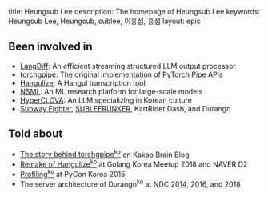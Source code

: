 title: Heungsub Lee
description: The homepage of Heungsub Lee
keywords: Heungsub Lee, Heungsub, sublee, 이흥섭, 흥섭
layout: epic

Been involved in
----------------

- [LangDiff][]: An efficient streaming structured LLM output processor
- [torchgpipe][]: The original implementation of [PyTorch Pipe APIs][pytorch-pipe]
- [Hangulize][]: A Hangul transcription tool
- [NSML][]: An ML research platform for large-scale models
- [HyperCLOVA][]: An LLM specializing in Korean culture
- [Subway Fighter][], [SUBLEERUNKER][], KartRider Dash, and Durango

[langdiff]:       https://github.com/globalaiplatform/langdiff
[nsml]:           https://arxiv.org/abs/1712.05902
[hyperclova]:     https://clova.ai/hyperclova
[torchgpipe]:     https://torchgpipe.readthedocs.io/
[pytorch-pipe]:   https://pytorch.org/docs/2.0/pipeline.html
[hangulize]:      https://hangulize.org/
[trueskill]:      https://trueskill.org/
[subway fighter]: https://yeonghoey.itch.io/subway-fighter
[subleerunker]:   /runker/
[deviantart]:     https://www.deviantart.com/sublee
[nexon]:          https://company.nexon.com/en/

Told about
----------

- [The story behind torchgpipe<sup>ko</sup>][torchgpipe-blog] on Kakao Brain Blog
- [Remake of Hangulize<sup>ko</sup>][gokr1808] at Golang Korea Meetup 2018 and NAVER D2
- [Profiling<sup>ko</sup>][pycon15] at PyCon Korea 2015
- The server architecture of Durango<sup>ko</sup> at [NDC 2014][ndc14], [2016][ndc16], and [2018][ndc18]

[torchgpipe-blog]: https://web.archive.org/web/20211020112459/https://kakaobrain.com/blog/66
[gokr1808]: https://subl.ee/~gokr1808
[pycon15]:  https://subl.ee/~pycon15

[ndc14]: https://subl.ee/~ndc14
[ndc16]: https://subl.ee/~ndc16
[ndc18]: https://subl.ee/~ndc18
